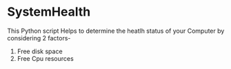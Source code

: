 # SystemHealth
This Python script Helps to determine the heatlh status of your Computer by considering 2 factors-
1) Free disk space
2) Free Cpu resources
